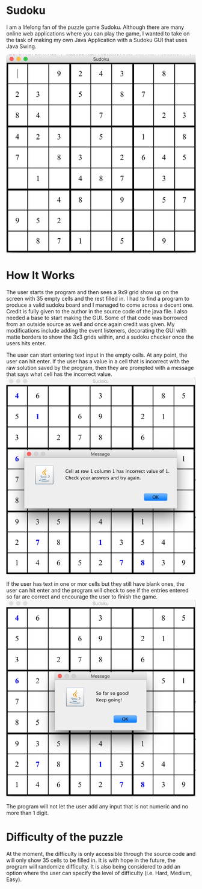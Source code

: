 # Sudoku

I am a lifelong fan of the puzzle game Sudoku. Although there are many online web applications where you can play the game,
I wanted to take on the task of making my own Java Application with a Sudoku GUI that uses Java Swing.

![Image description](https://github.com/thunderd568/Sudoku/blob/master/Screen%20Shot%202019-06-05%20at%204.19.04%20PM.jpg)

# How It Works

The user starts the program and then sees a 9x9 grid show up on the screen with 35 empty cells and the rest filled in.
I had to find a program to produce a valid sudoku board and I managed to come across a decent one. Credit is fully given 
to the author in the source code of the java file. I also needed a base to start making the GUI. Some of that code was
borrowed from an outside source as well and once again credit was given. My modifications include adding the event listeners,
decorating the GUI with matte borders to show the 3x3 grids within, and a sudoku checker once the users hits enter.

The user can start entering text input in the empty cells. At any point, the user can hit enter. If the user has a value in 
a cell that is incorrect with the raw solution saved by the program, then they are prompted with a message that says what
cell has the incorrect value. 
![Image description](https://github.com/thunderd568/Sudoku/blob/master/invalidEntry.jpg)

If the user has text in one or mor cells but they still have blank ones, the user can hit enter and the program will check
to see if the entries entered so far are correct and encourage the user to finish the game.
![Image description](https://github.com/thunderd568/Sudoku/blob/master/keepGoing.jpg)

The program will not let the user add any input that is not numeric and no more than 1 digit. 

# Difficulty of the puzzle

At the moment, the difficulty is only accessible through the source code and will only show 35 cells to be filled in. 
It is with hope in the future, the program will randomize difficulty. It is also being considered to add an option where 
the user can specify the level of difficulty (i.e. Hard, Medium, Easy).
